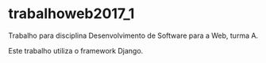 # trabalhoweb2017_1
Trabalho para disciplina Desenvolvimento de Software para a Web, turma A.

Este trabalho utiliza o framework Django.
